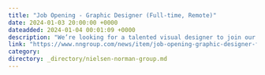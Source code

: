 ```yaml
---
title: "Job Opening - Graphic Designer (Full-time, Remote)"
date: 2024-01-03 20:00:00 +0000
dateadded: 2024-01-04 00:01:09 +0000
description: "We’re looking for a talented visual designer to join our small design team. You’ll work with a group of designers to translate complex concepts into visualizations that help our audience learn about UX."
link: "https://www.nngroup.com/news/item/job-opening-graphic-designer-full-time-remote/"
category:
directory: _directory/nielsen-norman-group.md
---
```

